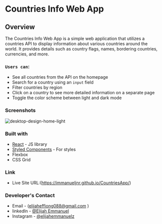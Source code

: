 # Countries Info Web App


## Overview

The Countries Info Web App is a simple web application that utilizes a countries API to display information about various countries around the world. It provides details such as country flags, names, bordering countries, currencies, and more.

### `Users can`:
* See all countries from the API on the homepage
* Search for a country using an `input` field
* Filter countries by region
* Click on a country to see more detailed information on a separate page
* Toggle the color scheme between light and dark mode


### Screenshots
![desktop-design-home-light](https://github.com/ImmanuelJNR/CountriesApp/assets/99079775/c5f3a82c-810d-4e2b-b300-5051a7e5d364)


### Built with
- [React](https://reactjs.org/) - JS library
- [Styled Components](https://styled-components.com/) - For styles  
- Flexbox
- CSS Grid

### Link
* Live Site URL:(https://immanueljnr.github.io/CountriesApp/)

### Developer's Contact
- Email - (elijaheffiong088@gmail.com )
- linkedIn - [@Elijah Emmanuel](https://www.linkedin.com/in/elijah-emmanuel-256bb1239?lipi=urn%3Ali%3Apage%3Ad_flagship3_profile_view_base_contact_details%3Bo7rPTYQhRUq3HHfEvnZWFQ%3D%3D)
- Instagram - [@elijahemmanuelz](https://www.instagram.com/elijahemmanuelz/)
  
